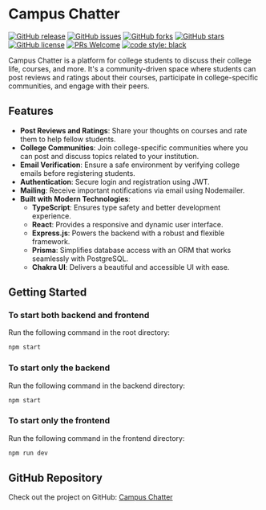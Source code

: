 # Campus Chatter

[![GitHub release](https://img.shields.io/github/v/release/tanish35/Campus-Chatter)](https://github.com/tanish35/Campus-Chatter/releases)
[![GitHub issues](https://img.shields.io/github/issues/tanish35/Campus-Chatter)](https://github.com/tanish35/Campus-Chatter/issues)
[![GitHub forks](https://img.shields.io/github/forks/tanish35/Campus-Chatter)](https://github.com/tanish35/Campus-Chatter/network)
[![GitHub stars](https://img.shields.io/github/stars/tanish35/Campus-Chatter)](https://github.com/tanish35/Campus-Chatter/stargazers)
[![GitHub license](https://img.shields.io/github/license/tanish35/Campus-Chatter)](https://github.com/tanish35/Campus-Chatter/blob/master/LICENSE)
[![PRs Welcome](https://img.shields.io/badge/PRs-welcome-brightgreen.svg)](http://makeapullrequest.com)
[![code style: black](https://img.shields.io/badge/code%20style-black-000000.svg)](https://github.com/psf/black)

Campus Chatter is a platform for college students to discuss their college life, courses, and more. It's a community-driven space where students can post reviews and ratings about their courses, participate in college-specific communities, and engage with their peers.

## Features

- **Post Reviews and Ratings**: Share your thoughts on courses and rate them to help fellow students.
- **College Communities**: Join college-specific communities where you can post and discuss topics related to your institution.
- **Email Verification**: Ensure a safe environment by verifying college emails before registering students.
- **Authentication**: Secure login and registration using JWT.
- **Mailing**: Receive important notifications via email using Nodemailer.
- **Built with Modern Technologies**:
  - **TypeScript**: Ensures type safety and better development experience.
  - **React**: Provides a responsive and dynamic user interface.
  - **Express.js**: Powers the backend with a robust and flexible framework.
  - **Prisma**: Simplifies database access with an ORM that works seamlessly with PostgreSQL.
  - **Chakra UI**: Delivers a beautiful and accessible UI with ease.

## Getting Started

### To start both backend and frontend

Run the following command in the root directory:

```bash
npm start
```

### To start only the backend

Run the following command in the backend directory:

```bash
npm start
```

### To start only the frontend

Run the following command in the frontend directory:

```bash
npm run dev
```

## GitHub Repository

Check out the project on GitHub: [Campus Chatter](https://github.com/tanish35/Campus-Chatter.git)
